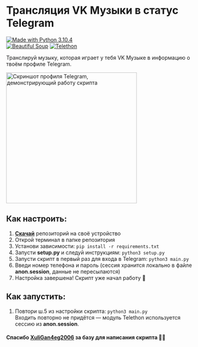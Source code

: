 # Трансляция VK Музыки в статус Telegram
[![Made with Python 3.10.4](https://img.shields.io/badge/Made_with-Python_3.10.4-336E9E?style=flat-square)][1]  
[![Beautiful Soup](https://img.shields.io/badge/Beautiful_Soup-1C4E63?style=flat-square)][2]
[![Telethon](https://img.shields.io/badge/Telethon-FFD750?style=flat-square)][3]

Транслируй музыку, которая играет у тебя VK Музыке в информацию о твоём профиле Telegram.

<img src="https://user-images.githubusercontent.com/22418658/172883534-9dc82cc4-7f69-4741-bf00-1e156309a1bc.png" alt="Скриншот профиля Telegram, демонстрирующий работу скрипта" height="350">

## Как настроить:
1. **[Скачай][4]** репозиторий на своё устройство
2. Открой терминал в папке репозитория
3. Установи зависимости: `pip install -r requirements.txt`
4. Запусти **setup.py** и следуй инструкциям: `python3 setup.py`
5. Запусти скрипт в первый раз для входа в Telegram: `python3 main.py`
6. Введи номер телефона и пароль (сессия хранится локально в файле **anon.session**, данные не пересылаются)
7. Настройка завершена! Скрипт уже начал работу 🚀

## Как запустить:
1. Повтори ш.5 из настройки скрипта: `python3 main.py`  
Входить повторно не придётся — модуль Telethon используется сессию из **anon.session**.

#### Спасибо [XuliGan4eg2006][5] за базу для написания скрипта ✊🏻

[1]: https://python.org
[2]: https://www.crummy.com/software/BeautifulSoup/
[3]: https://github.com/LonamiWebs/Telethon
[4]: https://github.com/PaveTranquil/vk-tg-music-broadcaster/archive/refs/heads/main.zip
[5]: https://github.com/XuliGan4eg2006
